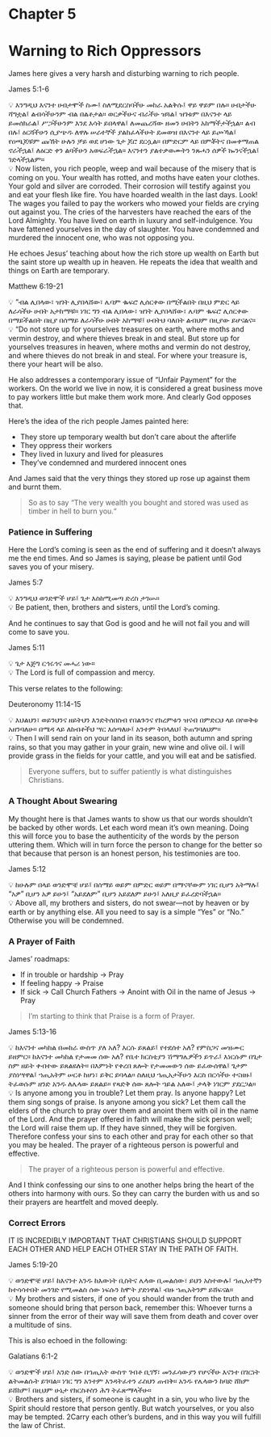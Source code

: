 # Chapter 5
# Warning to Rich Oppressors

James here gives a very harsh and disturbing warning to rich people. 

James 5:1-6

<aside>
💡 እንግዲህ እናንተ ሀብታሞች ስሙ፤ ስለሚደርስባችሁ መከራ አልቅሱ፤ ዋይ ዋይም በሉ። ሀብታችሁ ሻግቷል፤ ልብሳችሁንም ብል በልቶታል። ወርቃችሁና ብራችሁ ዝጓል፤ ዝገቱም በእናንተ ላይ ይመሰክራል፤ ሥጋችሁንም እንደ እሳት ይበላዋል፤ ለመጨረሻው ዘመን ሀብትን አከማችታችኋል። ልብ በሉ፤ ዕርሻችሁን ሲያጭዱ ለዋሉ ሠራተኞች ያልከፈላችሁት ደመወዝ በእናንተ ላይ ይጮኻል፤ የዐጫጆቹም ጩኸት ሁሉን ቻይ ወደ ሆነው ጌታ ጆሮ ደርሷል። በምድርም ላይ በምቾትና በመቀማጠል ኖራችኋል፤ ለዕርድ ቀን ልባችሁን አወፍራችኋል። እናንተን ያልተቃወሙትን ንጹሓን ሰዎች ኰንናችኋል፤ ገድላችኋልም።

</aside>

<aside>
💡 Now listen, you rich people, weep and wail because of the misery that is coming on you. Your wealth has rotted, and moths have eaten your clothes. Your gold and silver are corroded. Their corrosion will testify against you and eat your flesh like fire. You have hoarded wealth in the last days. Look! The wages you failed to pay the workers who mowed your fields are crying out against you. The cries of the harvesters have reached the ears of the Lord Almighty. You have lived on earth in luxury and self-indulgence. You have fattened yourselves in the day of slaughter. You have condemned and murdered the innocent one, who was not opposing you.

</aside>

He echoes Jesus’ teaching about how the rich store up wealth on Earth but the saint store up wealth up in heaven. He repeats the idea that wealth and things on Earth are temporary.

Matthew 6:19-21

<aside>
💡 “ብል ሊበላው፣ ዝገት ሊያበላሸው፣ ሌባም ቈፍሮ ሊሰርቀው በሚችልበት በዚህ ምድር ላይ ለራሳችሁ ሀብት አታከማቹ። ነገር ግን ብል ሊበላው፣ ዝገት ሊያበላሸው፣ ሌባም ቈፍሮ ሊሰርቀው በማይችልበት በዚያ በሰማይ ለራሳችሁ ሀብት አከማቹ፤ ሀብትህ ባለበት ልብህም በዚያው ይሆናልና።

</aside>

<aside>
💡 “Do not store up for yourselves treasures on earth, where moths and vermin destroy, and where thieves break in and steal. But store up for yourselves treasures in heaven, where moths and vermin do not destroy, and where thieves do not break in and steal. For where your treasure is, there your heart will be also.

</aside>

He also addresses a contemporary issue of “Unfair Payment” for the workers. On the world we live in now, it is considered a great business move to pay workers little but make them work more. And clearly God opposes that. 

Here’s the idea of the rich people James painted here:

- They store up temporary wealth but don’t care about the afterlife
- They oppress their workers
- They lived in luxury and lived for pleasures
- They’ve condemned and murdered innocent ones

And James said that the very things they stored up rose up against them and burnt them.

> So as to say “The very wealth you bought and stored was used as timber in hell to burn you.“
> 

### Patience in Suffering

Here the Lord’s coming is seen as the end of suffering and it doesn’t always me the end times. And so James is saying, please be patient until God saves you of your misery. 

James 5:7

<aside>
💡 እንግዲህ ወንድሞች ሆይ፤ ጌታ እስከሚመጣ ድረስ ታገሡ።

</aside>

<aside>
💡 Be patient, then, brothers and sisters, until the Lord’s coming.

</aside>

And he continues to say that God is good and he will not fail you and will come to save you.

James 5:11

<aside>
💡 ጌታ እጅግ ርኅሩኅና መሓሪ ነው።

</aside>

<aside>
💡 The Lord is full of compassion and mercy.

</aside>

This verse relates to the following:

Deuteronomy 11:14-15

<aside>
💡 እህልህን፣ ወይንህንና ዘይትህን እንድትሰበስብ የበልጉንና የክረምቱን ዝናብ በምድርህ ላይ በየወቅቱ አዘንባለሁ። በሜዳ ላይ ለከብቶችህ ሣር እሰጣለሁ፤ አንተም ትበላለህ፤ ትጠግባለህም።

</aside>

<aside>
💡 Then I will send rain on your land in its season, both autumn and spring rains, so that you may gather in your grain, new wine and olive oil. I will provide grass in the fields for your cattle, and you will eat and be satisfied.

</aside>

> Everyone suffers, but to suffer patiently is what distinguishes Christians.
> 

### A Thought About Swearing

My thought here is that James wants to show us that our words shouldn’t be backed by other words. Let each word mean it’s own meaning. Doing this will force you to base the authenticity of the words by the person uttering them. Which will in turn force the person to change for the better so that because that person is an honest person, his testimonies are too. 

James 5:12

<aside>
💡 ከሁሉም በላይ ወንድሞቼ ሆይ፤ በሰማይ ወይም በምድር ወይም በማናቸውም ነገር ቢሆን አትማሉ፤ “አዎ” ቢሆን አዎ ይሁን፤ “አይደለም” ቢሆን አይደለም ይሁን፤ አለዚያ ይፈረድባችኋል።

</aside>

<aside>
💡 Above all, my brothers and sisters, do not swear—not by heaven or by earth or by anything else. All you need to say is a simple “Yes” or “No.” Otherwise you will be condemned.

</aside>

### A Prayer of Faith

James’ roadmaps:

- If in trouble or hardship → Pray
- If feeling happy → Praise
- If sick → Call Church Fathers → Anoint with Oil in the name of Jesus → Pray

> I’m starting to think that Praise is a form of Prayer.
> 

James 5:13-16

<aside>
💡 ከእናንተ መካከል በመከራ ውስጥ ያለ አለ? እርሱ ይጸልይ፤ የተደሰተ አለ? የምስጋና መዝሙር ይዘምር። ከእናንተ መካከል የታመመ ሰው አለ? የቤተ ክርስቲያን ሽማግሌዎችን ይጥራ፤ እነርሱም በጌታ ስም ዘይት ቀብተው ይጸልዩለት። በእምነት የቀረበ ጸሎት የታመመውን ሰው ይፈውሰዋል፤ ጌታም ያስነሣዋል፤ ኀጢአትም ሠርቶ ከሆነ፣ ይቅር ይባላል። ስለዚህ ኀጢአታችሁን እርስ በርሳችሁ ተናዘዙ፤ ትፈወሱም ዘንድ አንዱ ለሌላው ይጸልይ። የጻድቅ ሰው ጸሎት ኀይል አለው፤ ታላቅ ነገርም ያደርጋል።

</aside>

<aside>
💡 Is anyone among you in trouble? Let them pray. Is anyone happy? Let them sing songs of praise. Is anyone among you sick? Let them call the elders of the church to pray over them and anoint them with oil in the name of the Lord. And the prayer offered in faith will make the sick person well; the Lord will raise them up. If they have sinned, they will be forgiven. Therefore confess your sins to each other and pray for each other so that you may be healed. The prayer of a righteous person is powerful and effective.

</aside>

> The prayer of a righteous person is powerful and effective.
> 

And I think confessing our sins to one another helps bring the heart of the others into harmony with ours. So they can carry the burden with us and so their prayers are heartfelt and moved deeply.

### Correct Errors

IT IS INCREDIBLY IMPORTANT THAT CHRISTIANS SHOULD SUPPORT EACH OTHER AND HELP EACH OTHER STAY IN THE PATH OF FAITH.

James 5:19-20

<aside>
💡 ወንድሞቼ ሆይ፤ ከእናንተ አንዱ ከእውነት ቢስትና ሌላው ቢመልሰው፣ ይህን አስተውሉ፤ ኀጢአተኛን ከተሳሳተበት መንገድ የሚመልስ ሰው ነፍሱን ከሞት ያድነዋል፤ ብዙ ኀጢአትንም ይሸፍናል።

</aside>

<aside>
💡 My brothers and sisters, if one of you should wander from the truth and someone should bring that person back, remember this: Whoever turns a sinner from the error of their way will save them from death and cover over a multitude of sins.

</aside>

This is also echoed in the following:

Galatians 6:1-2

<aside>
💡 ወንድሞች ሆይ፤ አንድ ሰው በኀጢአት ውስጥ ገብቶ ቢገኝ፣ መንፈሳውያን የሆናችሁ እናንተ በገርነት ልትመልሱት ይገባል። ነገር ግን አንተም እንዳትፈተን ራስህን ጠብቅ። አንዱ የሌላውን ከባድ ሸክም ይሸከም፤ በዚህም ሁኔታ የክርስቶስን ሕግ ትፈጽማላችሁ።

</aside>

<aside>
💡 Brothers and sisters, if someone is caught in a sin, you who live by the Spirit should restore that person gently. But watch yourselves, or you also may be tempted. 2Carry each other’s burdens, and in this way you will fulfill the law of Christ.

</aside>